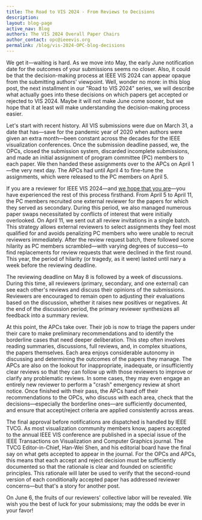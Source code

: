 ```yaml
---
title: The Road to VIS 2024 - From Reviews to Decisions
description: 
layout: blog-page
active_nav: Blog
authors: The VIS 2024 Overall Paper Chairs
author_contact: opc@ieeevis.org
permalink: /blog/vis-2024-OPC-blog-decisions
---
```

We get it—waiting is hard. As we move into May, the early June notification date for the outcomes of your submissions seems no closer. Also, it could be that the decision-making process at IEEE VIS 2024 can appear opaque from the submitting authors' viewpoint. Well, wonder no more: in this blog post, the next installment in our "Road to VIS 2024" series, we will describe what actually goes into these decisions on which papers get accepted or rejected to VIS 2024. Maybe it will not make June come sooner, but we hope that it at least will make understanding the decision-making process easier.

Let's start with recent history. All VIS submissions were due on March 31, a date that has—save for the pandemic year of 2020 when authors were given an extra month—been constant across the decades for the IEEE visualization conferences. Once the submission deadline passed, we, the OPCs, closed the submission system, discarded incomplete submissions, and made an initial assignment of program committee (PC) members to each paper. We then handed these assignments over to the APCs on April 1—the very next day. The APCs had until April 4 to fine-tune the assignments, which were released to the PC members on April 5.

If you are a reviewer for IEEE VIS 2024—and [we hope that you are](https://ieeevis.org/year/2024/blog/vis-2024-OPC-blog-cost-of-submission)—you have experienced the rest of this process firsthand. From April 5 to April 11, the PC members recruited one external reviewer for the papers for which they served as secondary. During this period, we also managed numerous paper swaps necessitated by conflicts of interest that were initially overlooked. On April 11, we sent out all review invitations in a single batch. This strategy allows external reviewers to select assignments they feel most qualified for and avoids penalizing PC members who were unable to recruit reviewers immediately. After the review request batch, there followed some hilarity as PC members scrambled—with varying degrees of success—to find replacements for review requests that were declined in the first round. This year, the period of hilarity (or tragedy, as it were) lasted until nary a week before the reviewing deadline.

The reviewing deadline on May 8 is followed by a week of discussions. During this time, all reviewers (primary, secondary, and one external) can see each other's reviews and discuss their opinions of the submissions. Reviewers are encouraged to remain open to adjusting their evaluations based on the discussion, whether it raises new positives or negatives. At the end of the discussion period, the primary reviewer synthesizes all feedback into a summary review.

At this point, the APCs take over. Their job is now to triage the papers under their care to make preliminary recommendations and to identify the borderline cases that need deeper deliberation. This step often involves reading summaries, discussions, full reviews, and, in complex situations, the papers themselves. Each area enjoys considerable autonomy in discussing and determining the outcomes of the papers they manage. The APCs are also on the lookout for inappropriate, inadequate, or insufficiently clear reviews so that they can follow up with those reviewers to improve or clarify any problematic reviews. In some cases, they may even engage an entirely new reviewer to perform a "crash" emergency review at short notice. Once finished with their pass, the APCs hand off their recommendations to the OPCs, who discuss with each area, check that the decisions—especially the borderline ones—are sufficiently documented, and ensure that accept/reject criteria are applied consistently across areas.

The final approval before notifications are dispatched is handled by IEEE TVCG. As most visualization community members know, papers accepted to the annual IEEE VIS conference are published in a special issue of the IEEE Transactions on Visualization and Computer Graphics journal. The TVCG Editor-in-Chief, Han-Wei Shen, and his editorial board have the final say on what gets accepted to appear in the journal. For the OPCs and APCs, this means that each accept and reject decision must be sufficiently documented so that the rationale is clear and founded on scientific principles. This rationale will later be used to verify that the second-round version of each conditionally accepted paper has addressed reviewer concerns—but that's a story for another post.

On June 6, the fruits of our reviewers' collective labor will be revealed. We wish you the best of luck for your submissions; may the odds be ever in your favor!
